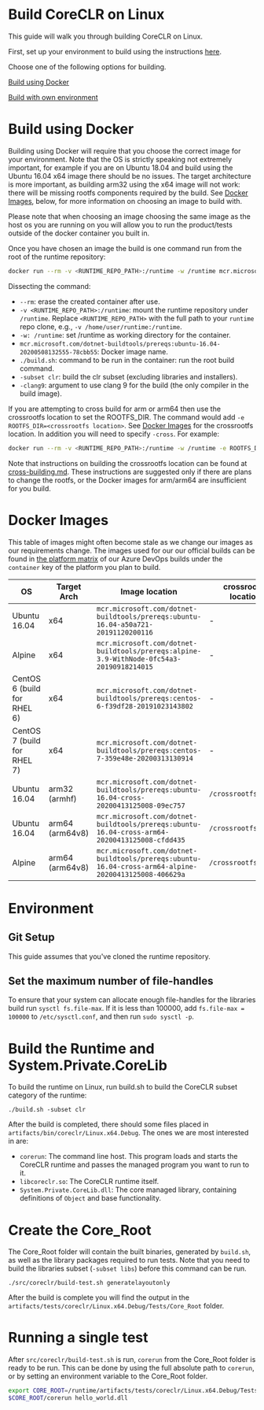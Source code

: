Build CoreCLR on Linux
======================

This guide will walk you through building CoreCLR on Linux.

First, set up your environment to build using the instructions [here](../../requirements/linux-requirements.md).

Choose one of the following options for building.

[Build using Docker](#Build-using-Docker)

[Build with own environment](#Environment)

Build using Docker
==================

Building using Docker will require that you choose the correct image for your environment. Note that the OS is strictly speaking not extremely important, for example if you are on Ubuntu 18.04 and build using the Ubuntu 16.04 x64 image there should be no issues. The target architecture is more important, as building arm32 using the x64 image will not work: there will be missing rootfs components required by the build. See [Docker Images](#Docker-Images), below, for more information on choosing an image to build with.

Please note that when choosing an image choosing the same image as the host os you are running on you will allow you to run the product/tests outside of the docker container you built in.

Once you have chosen an image the build is one command run from the root of the runtime repository:

```sh
docker run --rm -v <RUNTIME_REPO_PATH>:/runtime -w /runtime mcr.microsoft.com/dotnet-buildtools/prereqs:ubuntu-16.04-20200508132555-78cbb55 ./build.sh -subset clr -clang9
```

Dissecting the command:

- `--rm`: erase the created container after use.
- `-v <RUNTIME_REPO_PATH>:/runtime`: mount the runtime repository under `/runtime`. Replace `<RUNTIME_REPO_PATH>` with the full path to your `runtime` repo clone, e.g., `-v /home/user/runtime:/runtime`.
- `-w: /runtime`: set /runtime as working directory for the container.
- `mcr.microsoft.com/dotnet-buildtools/prereqs:ubuntu-16.04-20200508132555-78cbb55`: Docker image name.
- `./build.sh`: command to be run in the container: run the root build command.
- `-subset clr`: build the clr subset (excluding libraries and installers).
- `-clang9`: argument to use clang 9 for the build (the only compiler in the build image).

If you are attempting to cross build for arm or arm64 then use the crossrootfs location to set the ROOTFS_DIR. The command would add `-e ROOTFS_DIR=<crossrootfs location>`. See [Docker Images](#Docker-Images) for the crossrootfs location. In addition you will need to specify `-cross`. For example:

```sh
docker run --rm -v <RUNTIME_REPO_PATH>:/runtime -w /runtime -e ROOTFS_DIR=/crossrootfs/arm64 mcr.microsoft.com/dotnet-buildtools/prereqs:ubuntu-16.04-cross-arm64-20200508132638-b2c2436 ./build.sh -arch arm64 -subset clr -cross -clang9
```

Note that instructions on building the crossrootfs location can be found at [cross-building.md](cross-building.md). These instructions are suggested only if there are plans to change the rootfs, or the Docker images for arm/arm64 are insufficient for you build.

Docker Images
=============

This table of images might often become stale as we change our images as our requirements change. The images used for our our official builds can be found in [the platform matrix](../../../../eng/pipelines/common/platform-matrix.yml) of our Azure DevOps builds under the `container` key of the platform you plan to build.

| OS                          | Target Arch     | Image location                                                                                       | crossrootfs location | Clang Version |
| --------------------------- | --------------- | ---------------------------------------------------------------------------------------------------- | -------------------- | ------------- |
| Ubuntu 16.04                | x64             | `mcr.microsoft.com/dotnet-buildtools/prereqs:ubuntu-16.04-a50a721-20191120200116`                    | -                    | -clang9       |
| Alpine                      | x64             | `mcr.microsoft.com/dotnet-buildtools/prereqs:alpine-3.9-WithNode-0fc54a3-20190918214015`             | -                    | -clang9       |
| CentOS 6 (build for RHEL 6) | x64             | `mcr.microsoft.com/dotnet-buildtools/prereqs:centos-6-f39df28-20191023143802`                        | -                    | -clang9       |
| CentOS 7 (build for RHEL 7) | x64             | `mcr.microsoft.com/dotnet-buildtools/prereqs:centos-7-359e48e-20200313130914`                        | -                    | -clang9       |
| Ubuntu 16.04                | arm32 (armhf)   | `mcr.microsoft.com/dotnet-buildtools/prereqs:ubuntu-16.04-cross-20200413125008-09ec757`              | `/crossrootfs/arm`   | -clang9       |
| Ubuntu 16.04                | arm64 (arm64v8) | `mcr.microsoft.com/dotnet-buildtools/prereqs:ubuntu-16.04-cross-arm64-20200413125008-cfdd435`        | `/crossrootfs/arm64` | -clang9       |
| Alpine                      | arm64 (arm64v8) | `mcr.microsoft.com/dotnet-buildtools/prereqs:ubuntu-16.04-cross-arm64-alpine-20200413125008-406629a` | `/crossrootfs/arm64` | -clang5.0     |

Environment
===========

Git Setup
---------

This guide assumes that you've cloned the runtime repository.

Set the maximum number of file-handles
--------------------------------------

To ensure that your system can allocate enough file-handles for the libraries build run `sysctl fs.file-max`. If it is less than 100000, add `fs.file-max = 100000` to `/etc/sysctl.conf`, and then run `sudo sysctl -p`.

Build the Runtime and System.Private.CoreLib
=============================================

To build the runtime on Linux, run build.sh to build the CoreCLR subset category of the runtime:

```
./build.sh -subset clr
```

After the build is completed, there should some files placed in `artifacts/bin/coreclr/Linux.x64.Debug`.  The ones we are most interested in are:

* `corerun`: The command line host.  This program loads and starts the CoreCLR runtime and passes the managed program you want to run to it.
* `libcoreclr.so`: The CoreCLR runtime itself.
* `System.Private.CoreLib.dll`: The core managed library, containing definitions of `Object` and base functionality.

Create the Core_Root
===================

The Core_Root folder will contain the built binaries, generated by `build.sh`, as well as the library packages required to run tests. Note that you need to build
the libraries subset (`-subset libs`) before this command can be run.

```
./src/coreclr/build-test.sh generatelayoutonly
```

After the build is complete you will find the output in the `artifacts/tests/coreclr/Linux.x64.Debug/Tests/Core_Root` folder.

Running a single test
===================

After `src/coreclr/build-test.sh` is run, `corerun` from the Core_Root folder is ready to be run. This can be done by using the full absolute path to `corerun`, or by setting an environment variable to the Core_Root folder.

```sh
export CORE_ROOT=/runtime/artifacts/tests/coreclr/Linux.x64.Debug/Tests/Core_Root
$CORE_ROOT/corerun hello_world.dll
```
